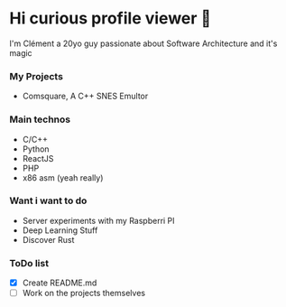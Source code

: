 # Hi curious profile viewer 👋

I'm Clément a 20yo guy passionate about Software Architecture and it's magic

### My Projects
  - Comsquare, A C++ SNES Emultor

### Main technos
  - C/C++
  - Python
  - ReactJS
  - PHP
  - x86 asm (yeah really)

### Want i want to do
  - Server experiments with my Raspberri PI
  - Deep Learning Stuff
  - Discover Rust

### ToDo list
  - [x] Create README.md
  - [ ] Work on the projects themselves

